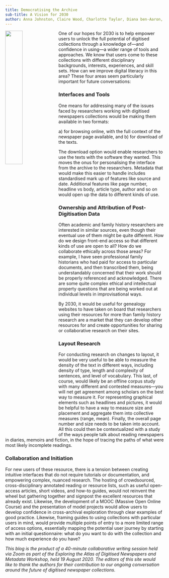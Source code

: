 ```yaml
---
title: Democratising the Archive
sub-title: A Vision for 2030
author: Anna Johnston, Claire Wood, Charlotte Taylor, Diana ben-Aaron, Claire Robinson
---
```


<img src="https://miro.medium.com/max/700/1*lnXeodAG_h3yjbzRK9fjDw.jpeg" align="left" width="33%"> 

One of our hopes for 2030 is to help empower users to unlock the full potential of digitised collections through a knowledge of—and confidence in using—a wider range of tools and approaches. We know that users come to these collections with different disciplinary backgrounds, interests, experiences, and skill sets. How can we improve digital literacy in this area? These four areas seem particularly important for future conversations:

### Interfaces and Tools
One means for addressing many of the issues faced by researchers working with digitised newspapers collections would be making them available in two formats: 

a) for browsing online, with the full context of the newspaper page available, and 
b) for download of the texts.  

The download option would enable researchers to use the texts with the software they wanted. This moves the onus for personalising the interface from the archive to the researchers. Metadata that would make this easier to handle includes standardised mark up of features like source and date. Additional features like page number, headline vs body, article type, author and so on would open up the data to different kinds of use.

### Ownership and Attribution of Post-Digitisation Data
Often academic and family history researchers are interested in similar sources, even though their eventual use of them might be quite different. How do we design front-end access so that different kinds of use are open to all? How do we collaborate ethically across those areas? For example, I have seen professional family historians who had paid for access to particular documents, and then transcribed them, being understandably concerned that their work should be properly referenced and acknowledged. There are some quite complex ethical and intellectual property questions that are being worked out at individual levels in improvisational ways.

By 2030, it would be useful for genealogy websites to have taken on board that researchers using their resources for more than family history research are a market that they can develop other resources for and create opportunities for sharing or collaborative research on their sites.  

### Layout Research
For conducting research on changes to layout, it would be very useful to be able to measure the density of the text in different ways, including density of type, length and complexity of sentences, and level of vocabulary. This last, of course, would likely be an offline corpus study with many different and contested measures—you will net get agreement among scholars on the best way to measure it. For representing graphical elements such as headlines and pictures, it would be helpful to have a way to measure size and placement and aggregate them into collective measures (range, mean). Finally, the overall page number and size needs to be taken into account. All this could then be contextualized with a study of the ways people talk about reading newspapers in diaries, memoirs and fiction, in the hope of tracing the paths of what were most likely incomplete readings.

### Collaboration and Initiation 
For new users of these resource, there is a tension between creating intuitive interfaces that do not require tutorials or documentation, and empowering complex, nuanced research.  The hosting of crowdsourced, cross-disciplinary annotated reading or resource lists, such as useful open-access articles, short videos, and how-to guides, would not reinvent the wheel but gathering together and signpost the excellent resources that already exist. Likewise, the development of a MOOC (Massive Open Online Course) and the presentation of model projects would allow users to develop confidence in cross-archival exploration through clear examples of good practice. Likewise, framing guides to using collections with particular users in mind, would provide multiple points of entry to a more limited range of access options, essentially mapping the potential user journey by starting with an initial questionnaire: what do you want to do with the collection and how much experience do you have?

*This blog is the product of a 40-minute collaborative writing session held via Zoom as part of the Exploring the Atlas of Digitised Newspapers and Metadata Workshop, held 19 August 2020. The editors of this site would like to thank the authors for their contribution to our ongoing conversation around the future of digitised newspaper collections.*
